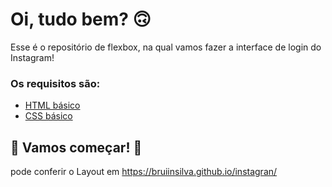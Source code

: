 # Oi, tudo bem?  🙃

Esse é o repositório de flexbox, na qual vamos fazer a interface de login do Instagram! 

### Os requisitos são:

* [HTML básico](https://www.w3schools.com/html/)
* [CSS básico](https://developer.mozilla.org/pt-BR/docs/Web/CSS)

## 🚀 Vamos começar! 🚀


pode conferir o Layout  em https://bruiinsilva.github.io/instagran/
